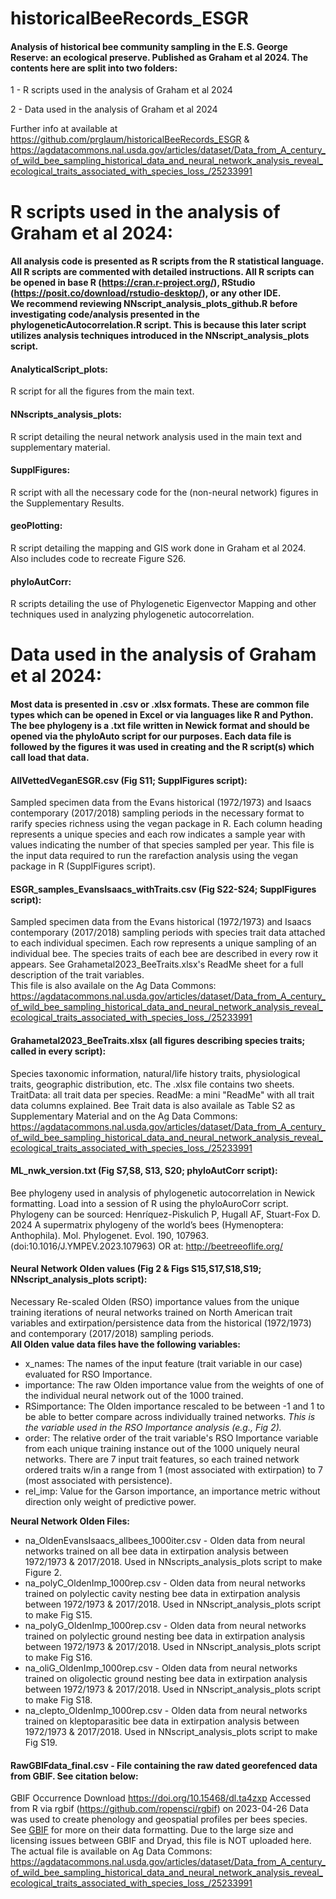 # historicalBeeRecords_ESGR
#### Analysis of historical bee community sampling in the E.S. George Reserve: an ecological preserve. Published as Graham et al 2024. The contents here are split into two folders:

1 - R scripts used in the analysis of Graham et al 2024

2 - Data used in the analysis of Graham et al 2024

Further info at available at https://github.com/prglaum/historicalBeeRecords_ESGR & 
https://agdatacommons.nal.usda.gov/articles/dataset/Data_from_A_century_of_wild_bee_sampling_historical_data_and_neural_network_analysis_reveal_ecological_traits_associated_with_species_loss_/25233991


# R scripts used in the analysis of Graham et al 2024:
#### All analysis code is presented as R scripts from the R statistical language. All R scripts are commented with detailed instructions. All R scripts can be opened in base R (https://cran.r-project.org/), RStudio (https://posit.co/download/rstudio-desktop/), or any other IDE. <br>    We recommend reviewing NNscript_analysis_plots_github.R before investigating code/analysis presented in the phylogeneticAutocorrelation.R script. This is because this later script utilizes analysis techniques introduced in the NNscript_analysis_plots script. 

#### AnalyticalScript_plots:
R script for all the figures from the main text.

#### NNscripts_analysis_plots:
R script detailing the neural network analysis used in the main text and supplementary material. 

#### SupplFigures:
R script with all the necessary code for the (non-neural network) figures in the Supplementary Results. 

#### geoPlotting:
R script detailing the mapping and GIS work done in Graham et al 2024. Also includes code to recreate Figure S26. 

#### phyloAutCorr:
R scripts detailing the use of Phylogenetic Eigenvector Mapping and other techniques used in analyzing phylogenetic autocorrelation. 

# Data used in the analysis of Graham et al 2024:
#### Most data is presented in .csv or .xlsx formats. These are common file types which can be opened in Excel or via languages like R and Python. The bee phylogeny is a .txt file written in Newick format and should be opened via the phyloAuto script for our purposes. Each data file is followed by the figures it was used in creating and the R script(s) which call load that data. 

#### AllVettedVeganESGR.csv (Fig S11; SupplFigures script):
Sampled specimen data from the Evans historical (1972/1973) and Isaacs contemporary (2017/2018) sampling periods in the 
necessary format to rarify species richness using the vegan package in R. Each column heading represents a unique species and each row indicates a sample year with values indicating the number of that species sampled per year. This file is the input data required to run the rarefaction analysis using the vegan package in R (SupplFigures script). 

#### ESGR_samples_EvansIsaacs_withTraits.csv (Fig S22-S24; SupplFigures script):
Sampled specimen data from the Evans historical (1972/1973) and Isaacs contemporary (2017/2018) sampling periods with 
species trait data attached to each individual specimen. Each row represents a unique sampling of an individual bee. The species traits of each bee are described in every row it appears. See Grahametal2023_BeeTraits.xlsx's ReadMe sheet for a full description of the trait variables.  
This file is also availale on the Ag Data Commons: https://agdatacommons.nal.usda.gov/articles/dataset/Data_from_A_century_of_wild_bee_sampling_historical_data_and_neural_network_analysis_reveal_ecological_traits_associated_with_species_loss_/25233991

#### Grahametal2023_BeeTraits.xlsx (all figures describing species traits; called in every script):
Species taxonomic information, natural/life history traits, physiological traits, geographic distribution, etc. 
The .xlsx file contains two sheets. TraitData: all trait data per species. ReadMe: a mini "ReadMe" with all trait data columns explained. 
Bee Trait data is also availale as Table S2 as Supplementary Material and on the Ag Data Commons: https://agdatacommons.nal.usda.gov/articles/dataset/Data_from_A_century_of_wild_bee_sampling_historical_data_and_neural_network_analysis_reveal_ecological_traits_associated_with_species_loss_/25233991

#### ML_nwk_version.txt (Fig S7,S8, S13, S20; phyloAutCorr script):
Bee phylogeny used in analysis of phylogenetic autocorrelation in Newick formatting. Load into a session of R using the phyloAuroCorr script. Phylogeny can be sourced:
Henríquez-Piskulich P, Hugall AF, Stuart-Fox D. 2024 A supermatrix phylogeny of the world’s bees (Hymenoptera: Anthophila). 
Mol. Phylogenet. Evol. 190, 107963. (doi:10.1016/J.YMPEV.2023.107963) 
OR at: http://beetreeoflife.org/

#### Neural Network Olden values (Fig 2 & Figs S15,S17,S18,S19; NNscript_analysis_plots script):
Necessary Re-scaled Olden (RSO) importance values from the unique training iterations of neural networks trained on North
American trait variables and extirpation/persistence data from the historical (1972/1973) and contemporary (2017/2018) 
sampling periods. <br>
**All Olden value data files have the following variables:** <br>
- x_names: The names of the input feature (trait variable in our case) evaluated for RSO Importance.<br>
- importance: The raw Olden importance value from the weights of one of the individual neural network out of the 1000 trained.<br>
- RSimportance: The Olden importance rescaled to be between -1 and 1 to be able to better compare across individually trained networks. _This is the variable used in the RSO Importance analysis (e.g., Fig 2)._ <br>
- order: The relative order of the trait variable's RSO Importance variable from each unique training instance out of the 1000 uniquely neural networks. There are 7 input trait features, so each trained network ordered traits w/in a range from 1 (most associated with extirpation) to 7 (most associated with persistence).  <br>
- rel_imp: Value for the Garson importance, an importance metric without direction only weight of predictive power. 

**Neural Network Olden Files:** <br>
- na_OldenEvansIsaacs_allbees_1000iter.csv - Olden data from neural networks trained on all bee data in extirpation analysis between 1972/1973 & 2017/2018. Used in NNscripts_analysis_plots script to make Figure 2. <br>
- na_polyC_OldenImp_1000rep.csv - Olden data from neural networks trained on polylectic cavity nesting bee data in extirpation analysis between 1972/1973 & 2017/2018. Used in NNscript_analysis_plots script to make Fig S15. <br>
- na_polyG_OldenImp_1000rep.csv - Olden data from neural networks trained on polylectic ground nesting bee data in extirpation analysis between 1972/1973 & 2017/2018. Used in NNscript_analysis_plots script to make Fig S16. <br>
- na_oliG_OldenImp_1000rep.csv - Olden data from neural networks trained on oligolectic ground nesting bee data in extirpation analysis between 1972/1973 & 2017/2018. Used in NNscript_analysis_plots script to make Fig S18. <br>
- na_clepto_OldenImp_1000rep.csv - Olden data from neural networks trained on kleptoparasitic bee data in extirpation analysis between 1972/1973 & 2017/2018. Used in NNscript_analysis_plots script to make Fig S19. <br>

#### RawGBIFdata_final.csv - File containing the raw dated georefenced data from GBIF. See citation below:
GBIF Occurrence Download https://doi.org/10.15468/dl.ta4zxp 
Accessed from R via rgbif (https://github.com/ropensci/rgbif) on 2023-04-26
Data was used to create phenology and geospatial profiles per bees species. See [GBIF](https://www.gbif.org/) for more on their data formatting. Due to the large size and licensing issues between GBIF and Dryad, this file is NOT uploaded here. The actual file is available on Ag Data Commons: https://agdatacommons.nal.usda.gov/articles/dataset/Data_from_A_century_of_wild_bee_sampling_historical_data_and_neural_network_analysis_reveal_ecological_traits_associated_with_species_loss_/25233991
